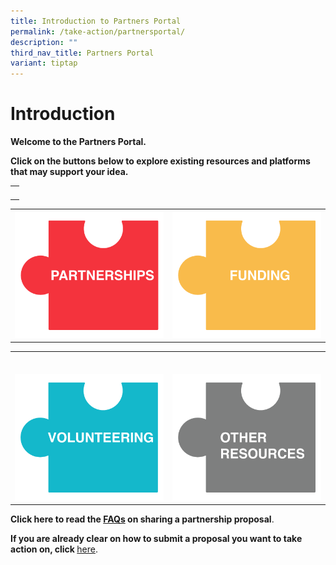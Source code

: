 ```yaml
---
title: Introduction to Partners Portal
permalink: /take-action/partnersportal/
description: ""
third_nav_title: Partners Portal
variant: tiptap
---
```

<h1>Introduction</h1>
<p><strong>Welcome to the Partners Portal.</strong>
</p>
<p><strong>Click on the buttons below to explore existing resources and platforms that may support your idea.</strong>
</p>
<table>
<tbody>
<tr>
<th rowspan="1" colspan="1">
<p></p>
</th>
</tr>
</tbody>
</table>
<table>
<tbody>
<tr>
<th rowspan="1" colspan="1"><a class="isomer-image-wrapper" href="/take-action/partners-portal/partnerships/"><img style="width: 100%" height="auto" width="100%" alt="Click here for Partnerships" src="/images/Partners portal/PARTNERS PORTAL BUTTONS/PARTNERSHIPS_RED.png"></a>
</th>
<th rowspan="1" colspan="1"><a class="isomer-image-wrapper" href="/take-action/partners-portal/funding/"><img style="width: 100%" height="auto" width="100%" alt="Click here for Funding" src="/images/Partners portal/PARTNERS PORTAL BUTTONS/FUNDING_YELLOW.png"></a>
</th>
</tr>
</tbody>
</table>
<table>
<tbody>
<tr>
<td rowspan="1" colspan="1">
<p></p>
</td>
<td rowspan="1" colspan="1">
<p></p>
</td>
</tr>
<tr>
<td rowspan="1" colspan="1">
<p></p><a class="isomer-image-wrapper" href="/take-action/partners-portal/volunteering/"><img style="width: 100%" height="auto" width="100%" alt="Click here for Volunteering" src="/images/Partners portal/PARTNERS PORTAL BUTTONS/VOLUNTEERING_BLUE.png"></a>
</td>
<td rowspan="1" colspan="1">
<p></p><a class="isomer-image-wrapper" href="/take-action/partners-portal/resources/"><img style="width: 100%" height="auto" width="100%" alt="Click here for Other Resources" src="/images/Partners portal/PARTNERS PORTAL BUTTONS/FUNDING_GREY.png"></a>
</td>
</tr>
</tbody>
</table>
<p><strong>Click here to read the <a href="/take-action/frequently-asked-questions/sgpo2/" rel="noopener noreferrer nofollow" target="_blank">FAQs</a> on sharing a partnership proposal</strong>.</p>
<p><strong>If you are already clear on how to submit a proposal you want to take action on, click </strong>
<a href="https://go.gov.sg/takeactiontoday" rel="noopener noreferrer nofollow" target="_blank">here</a>.</p>